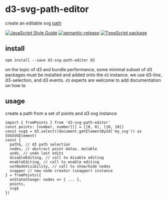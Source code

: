 # d3-svg-path-editor

create an editable svg [path](https://developer.mozilla.org/en-US/docs/Web/SVG/Element/path)

[![JavaScript Style Guide](https://img.shields.io/badge/code_style-standard-brightgreen.svg)](https://standardjs.com)
[![semantic-release](https://img.shields.io/badge/%20%20%F0%9F%93%A6%F0%9F%9A%80-semantic--release-e10079.svg)](https://github.com/semantic-release/semantic-release)
[![TypeScript package](https://img.shields.io/badge/typings-included-blue.svg)](https://www.typescriptlang.org)

## install

`npm install --save d3-svg-path-editor d3`

on the topic of d3 and bundle performance, some minimal subset of d3 packages must be installed and added onto the `d3` instance. we use d3-line, d3-selection, and d3 events. `d3` experts are welcome to add documentation on how to

## usage

create a path from a set of points and d3 svg instance

```tsx
import { fromPoints } from 'd3-svg-path-editor'
const points: [number, number][] = [[0, 0], [10, 10]]
const svg$ = d3.select((document.getElementById('my_svg')) as SVGSVGElement)
const {
  path$, // d3 path selection
  nodes, // abstract point datas. mutable
  undo, // undo last edits
  disableEditing, // call to disable editing
  enableEditing, // call to enable editing
  setNodeVisibility, // call to show/hide nodes
  snapper // new node creator (snapper) instance
} = fromPoints({
  onStateChange: nodes => { ... },
  points,
  svg$
})
```
